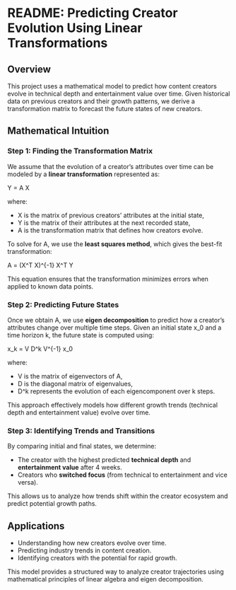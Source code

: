 # README: Predicting Creator Evolution Using Linear Transformations

## Overview

This project uses a mathematical model to predict how content creators evolve in technical depth and entertainment value over time. Given historical data on previous creators and their growth patterns, we derive a transformation matrix to forecast the future states of new creators.

## Mathematical Intuition

### **Step 1: Finding the Transformation Matrix**

We assume that the evolution of a creator’s attributes over time can be modeled by a **linear transformation** represented as:

Y = A X

where:

- X is the matrix of previous creators’ attributes at the initial state,
- Y is the matrix of their attributes at the next recorded state,
- A is the transformation matrix that defines how creators evolve.

To solve for A, we use the **least squares method**, which gives the best-fit transformation:

A = (X^T X)^{-1} X^T Y

This equation ensures that the transformation minimizes errors when applied to known data points.

### **Step 2: Predicting Future States**

Once we obtain A, we use **eigen decomposition** to predict how a creator’s attributes change over multiple time steps. Given an initial state x_0 and a time horizon k, the future state is computed using:

x_k = V D^k V^{-1} x_0

where:

- V is the matrix of eigenvectors of A,
- D is the diagonal matrix of eigenvalues,
- D^k represents the evolution of each eigencomponent over k steps.

This approach effectively models how different growth trends (technical depth and entertainment value) evolve over time.

### **Step 3: Identifying Trends and Transitions**

By comparing initial and final states, we determine:

- The creator with the highest predicted **technical depth** and **entertainment value** after 4 weeks.
- Creators who **switched focus** (from technical to entertainment and vice versa).

This allows us to analyze how trends shift within the creator ecosystem and predict potential growth paths.

## Applications

- Understanding how new creators evolve over time.
- Predicting industry trends in content creation.
- Identifying creators with the potential for rapid growth.

This model provides a structured way to analyze creator trajectories using mathematical principles of linear algebra and eigen decomposition.
